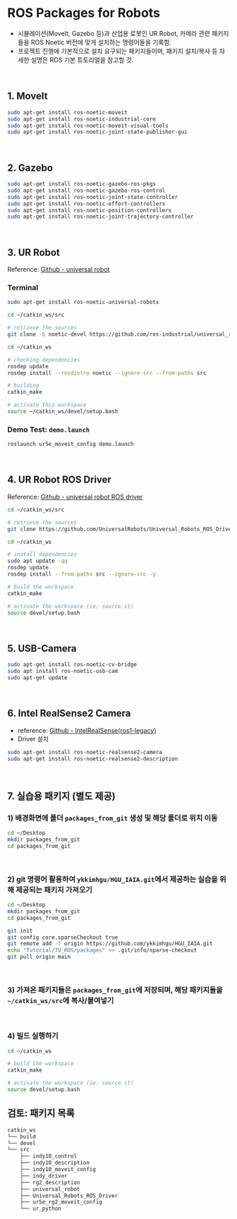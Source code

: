 # ROS Packages for Robots

- 시뮬레이션(MoveIt, Gazebo 등)과 산업용 로봇인 UR Robot, 카메라 관련 패키지들을 ROS Noetic 버전에 맞게 설치하는 명령어들을 기록함.
- 프로젝트 진행에 기본적으로 설치 요구되는 패키지들이며, 패키지 설치/복사 등 자세한 설명은 ROS 기본 튜토리얼을 참고할 것.


&nbsp;
## 1. MoveIt


```bash
sudo apt-get install ros-noetic-moveit
sudo apt-get install ros-noetic-industrial-core
sudo apt-get install ros-noetic-moveit-visual-tools
sudo apt-get install ros-noetic-joint-state-publisher-gui
```


&nbsp;
## 2. Gazebo

```bash
sudo apt-get install ros-noetic-gazebo-ros-pkgs
sudo apt-get install ros-noetic-gazebo-ros-control
sudo apt-get install ros-noetic-joint-state-controller
sudo apt-get install ros-noetic-effort-controllers
sudo apt-get install ros-noetic-position-controllers
sudo apt-get install ros-noetic-joint-trajectory-controller
```


&nbsp;
## 3. UR Robot

Reference: [Github - universal robot](https://github.com/ros-industrial/universal_robot)

### Terminal
```bash
sudo apt-get install ros-noetic-universal-robots

cd ~/catkin_ws/src

# retrieve the sources
git clone -b noetic-devel https://github.com/ros-industrial/universal_robot.git

cd ~/catkin_ws

# checking dependencies
rosdep update
rosdep install --rosdistro noetic --ignore-src --from-paths src

# building
catkin_make

# activate this workspace
source ~/catkin_ws/devel/setup.bash
```

### Demo Test: `demo.launch`

```bash
roslaunch ur5e_moveit_config demo.launch
```


&nbsp;
## 4. UR Robot ROS Driver

Reference: [Github - universal robot ROS driver](https://github.com/UniversalRobots/Universal_Robots_ROS_Driver)

```bash
cd ~/catkin_ws/src

# retrieve the sources
git clone https://github.com/UniversalRobots/Universal_Robots_ROS_Driver.git

cd ~/catkin_ws

# install dependencies
sudo apt update -qq
rosdep update
rosdep install --from-paths src --ignore-src -y

# build the workspace
catkin_make

# activate the workspace (ie: source it)
source devel/setup.bash
```


&nbsp;
## 5. USB-Camera

```bash
sudo apt-get install ros-noetic-cv-bridge
sudo apt install ros-noetic-usb-cam
sudo apt-get update
```


&nbsp;
## 6. Intel RealSense2 Camera

- reference: [Github - IntelRealSense(ros1-legacy)](https://github.com/IntelRealSense/realsense-ros/tree/ros1-legacy)
- Driver 설치

```bash
sudo apt-get install ros-noetic-realsense2-camera
sudo apt-get install ros-noetic-realsense2-description
```


&nbsp;
## 7. 실습용 패키지 (별도 제공)

### 1) 배경화면에 폴더 `packages_from_git`  생성 및 해당 폴더로 위치 이동
```bash
cd ~/Desktop
mkdir packages_from_git
cd packages_from_git
```
&nbsp;
### 2) git 명령어 활용하여 `ykkimhgu/HGU_IAIA.git`에서 제공하는 실습을 위해 제공되는 패키지 가져오기
```bash
cd ~/Desktop
mkdir packages_from_git
cd packages_from_git

git init
git config core.sparseCheckout true
git remote add -f origin https://github.com/ykkimhgu/HGU_IAIA.git
echo "Tutorial/TU_ROS/packages" >> .git/info/sparse-checkout
git pull origin main
```
&nbsp;
### 3) 가져온 패키지들은 `packages_from_git`에 저장되며, 해당 패키지들을 `~/catkin_ws/src`에 복사/붙여넣기

&nbsp;
### 4) 빌드 실행하기
```bash
cd ~/catkin_ws

# build the workspace
catkin_make

# activate the workspace (ie: source it)
source devel/setup.bash
```



## 검토: 패키지 목록 

```bash
catkin_ws
└── build
└── devel
└── src 
    ├── indy10_control
    ├── indy10_description
    ├── indy10_moveit_config
    ├── indy_driver
    ├── rg2_description
    ├── universal_robot
    ├── Universal_Robots_ROS_Driver
    ├── ur5e_rg2_moveit_config
    └── ur_python
```



